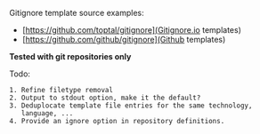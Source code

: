 Gitignore template source examples:

- [https://github.com/toptal/gitignore](Gitignore.io templates)
- [https://github.com/github/gitignore](Github templates)

**Tested with git repositories only**

Todo:

    1. Refine filetype removal
    2. Output to stdout option, make it the default?
    3. Deduplocate template file entries for the same technology,
       language, ...
    4. Provide an ignore option in repository definitions.
